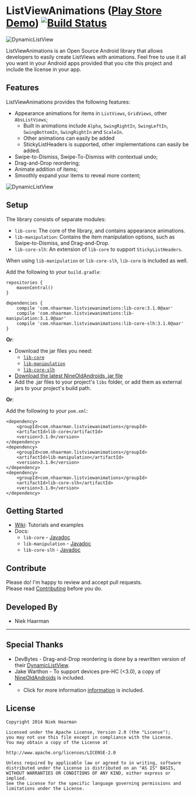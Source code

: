 ListViewAnimations ([Play Store Demo][1]) [![Build Status](https://travis-ci.org/nhaarman/ListViewAnimations.svg?branch=master)](https://travis-ci.org/nhaarman/ListViewAnimations)
===========
![](http://mobileappcodes.com/uploads/images/full/b490d75a9ca6ea52a158dad87d9f38d6.jpg "DynamicListView")



ListViewAnimations is an Open Source Android library that allows developers to easily create ListViews with animations.
Feel free to use it all you want in your Android apps provided that you cite this project and include the license in your app.

Features
-----
ListViewAnimations provides the following features:
* Appearance animations for items in `ListViews`, `GridViews`, other `AbsListViews`;
    * Built in animations include `Alpha`, `SwingRightIn`, `SwingLeftIn`, `SwingBottomIn`, `SwingRightIn` and `ScaleIn`.
	* Other animations can easily be added
    * StickyListHeaders is supported, other implementations can easily be added.
* Swipe-to-Dismiss, Swipe-To-Dismiss with contextual undo;
* Drag-and-Drop reordering;
* Animate addition of items;
* Smoothly expand your items to reveal more content;

![](http://mobileappcodes.com/uploads/images/full/bf39ad3cea95830898518fca91f4c8e9.jpg "DynamicListView")

Setup
-----

The library consists of separate modules:

* `lib-core`: The core of the library, and contains appearance animations.
* `lib-manipulation`: Contains the item manipulation options, such as Swipe-to-Dismiss, and Drag-and-Drop.
* `lib-core-slh`: An extension of `lib-core` to support `StickyListHeaders`.

When using `lib-manipulation` or `lib-core-slh`, `lib-core` is included as well.

Add the following to your `build.gradle`:

	repositories {
		mavenCentral()
	}
	
	dependencies {
		compile 'com.nhaarman.listviewanimations:lib-core:3.1.0@aar'
		compile 'com.nhaarman.listviewanimations:lib-manipulation:3.1.0@aar'
		compile 'com.nhaarman.listviewanimations:lib-core-slh:3.1.0@aar'
	}

**Or**:

* Download the jar files you need:
    * [`lib-core`][8]
    * [`lib-manipulation`][9]
    * [`lib-core-slh`][10]
* [Download the latest NineOldAndroids .jar file][6]
* Add the .jar files to your project's `libs` folder, or add them as external jars to your project's build path.

**Or**:

Add the following to your `pom.xml`:

	<dependency>
		<groupId>com.nhaarman.listviewanimations</groupId>
		<artifactId>lib-core</artifactId>
		<version>3.1.0</version>
	</dependency>
	<dependency>
		<groupId>com.nhaarman.listviewanimations</groupId>
		<artifactId>lib-manipulation</artifactId>
		<version>3.1.0</version>
	</dependency>
	<dependency>
		<groupId>com.nhaarman.listviewanimations</groupId>
		<artifactId>lib-core-slh</artifactId>
		<version>3.1.0</version>
	</dependency>


Getting Started
-----

* [Wiki][11]: Tutorials and examples
* Docs:
    * `lib-core` - [Javadoc][12]
    * `lib-manipulation` - [Javadoc][13]
    * `lib-core-slh` - [Javadoc][14]

Contribute
-----
Please do! I'm happy to review and accept pull requests.  
Please read [Contributing](https://github.com/nhaarman/ListViewAnimations/blob/master/CONTRIBUTING.md) before you do.

Developed By
-----
* Niek Haarman

***

Special Thanks
-----
* DevBytes - Drag-and-Drop reordering is done by a rewritten version of their [DynamicListView][5].
* Jake Warthon - To support devices pre-HC (<3.0), a copy of [NineOldAndroids][2] is included.
* * Click for more information [information][15] is included.
 
License
-----

	Copyright 2014 Niek Haarman

	Licensed under the Apache License, Version 2.0 (the "License");
	you may not use this file except in compliance with the License.
	You may obtain a copy of the License at

	http://www.apache.org/licenses/LICENSE-2.0

	Unless required by applicable law or agreed to in writing, software
	distributed under the License is distributed on an "AS IS" BASIS,
	WITHOUT WARRANTIES OR CONDITIONS OF ANY KIND, either express or implied.
	See the License for the specific language governing permissions and
	limitations under the License.

 [1]: https://play.google.com/store/apps/details?id=com.haarman.listviewanimations
 [2]: http://nineoldandroids.com/
 [3]: http://en.wikipedia.org/wiki/Decorator_pattern
 [5]: http://youtu.be/_BZIvjMgH-Q
 [6]: https://github.com/JakeWharton/NineOldAndroids/downloads
 [7]: https://github.com/nhaarman/ListViewAnimations/graphs/contributors
 [8]: https://github.com/nhaarman/ListViewAnimations/releases/download/3.1.0/listviewanimations_lib-core_3.1.0.jar
 [9]: https://github.com/nhaarman/ListViewAnimations/releases/download/3.1.0/listviewanimations_lib-manipulation_3.1.0.jar
 [10]: https://github.com/nhaarman/ListViewAnimations/releases/download/3.1.0/listviewanimations_lib-core-slh_3.1.0.jar
 [11]: https://github.com/nhaarman/ListViewAnimations/wiki
 [12]: http://nhaarman.github.io/ListViewAnimations/javadoc/3.1.0/lib-core
 [13]: http://nhaarman.github.io/ListViewAnimations/javadoc/3.1.0/lib-manipulation
 [14]: http://nhaarman.github.io/ListViewAnimations/javadoc/3.1.0/lib-core-slh
 [15]: http://mobileappcodes.com/list-view-animations
